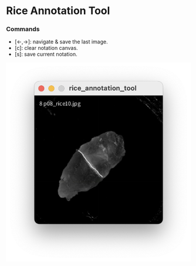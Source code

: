 # Rice Annotation Tool

### Commands

- \[←,→\]: navigate & save the last image.
- \[c\]: clear notation canvas. 
- \[s\]: save current notation.

![poster](poster.png)